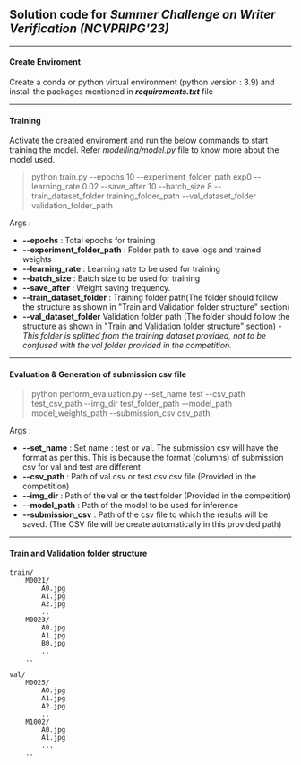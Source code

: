## Solution code for *Summer Challenge on Writer Verification (NCVPRIPG'23)*

---
#### Create Enviroment

Create a conda or python virtual environment (python version : 3.9) and install the packages mentioned in **_requirements.txt_** file

---

#### Training

Activate the created enviroment and run the below commands to start training the model.
Refer *_modelling/model.py_* file to know more about the model used.
> python train.py --epochs 10 --experiment_folder_path exp0 --learning_rate 0.02 --save_after 10 --batch_size 8 --train_dataset_folder training_folder_path --val_dataset_folder validation_folder_path

Args :
* **--epochs** : Total epochs for training
* **--experiment_folder_path** : Folder path to save logs and trained weights
* **--learning_rate** : Learning rate to be used for training
* **--batch_size** : Batch size to be used for training
* **--save_after** : Weight saving frequency.
* **--train_dataset_folder** : Training folder path(The folder should follow the structure as shown in "Train and Validation folder structure" section)
* **--val_dataset_folder** Validation folder path (The folder should follow the structure as shown in "Train and Validation folder structure" section) _- This folder is splitted from the training dataset provided, not to be confused with the val folder provided in the competition._
---
#### Evaluation & Generation of submission csv file

> python perform_evaluation.py --set_name test --csv_path test_csv_path --img_dir test_folder_path --model_path model_weights_path --submission_csv csv_path 

Args :
* **--set_name** : Set name : test or val. The submission csv will have the format as per this. This is because the format (columns) of submission csv for val and test are different
* **--csv_path** : Path of val.csv or test.csv csv file (Provided in the competition)
* **--img_dir** : Path of the val or the test folder (Provided in the competition)
* **--model_path** : Path of the model to be used for inference
* **--submission_csv** : Path of the csv file to which the results will be saved. (The CSV file will be create automatically in this provided path)


---

#### Train and Validation folder structure
```
train/
    M0021/
        A0.jpg
        A1.jpg
        A2.jpg
        ..
    M0023/
        A0.jpg
        A1.jpg
        B0.jpg
        ..
    ..
```

```
val/
    M0025/
        A0.jpg
        A1.jpg
        A2.jpg
        ..
    M1002/
        A0.jpg
        A1.jpg
        ...
    ..
```